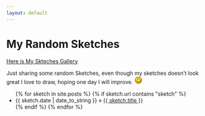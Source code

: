 ```yaml
---
layout: default
---
```


<div id="home">
  <h1>My Random Sketches</h1>

  <a href="{{ site.baseurl }}/sketch-gallery">Here is My Skteches Gallery</a>

  <p> Just sharing some random Sketches, even though my sketches doesn’t look great I love to draw, hoping one day I will improve. <img src="/images/smile.png"> </p>
  <ul class="sketches">
  {% for sketch in site.posts %}
    {% if sketch.url contains "sketch" %}
        <li>
          <span>{{ sketch.date | date_to_string }}</span> &raquo;
          <a href="{{ sketch.url }}">{{ sketch.title }}</a>
        </li>
    {% endif %}
  {% endfor %}
  </ul>
</div>
